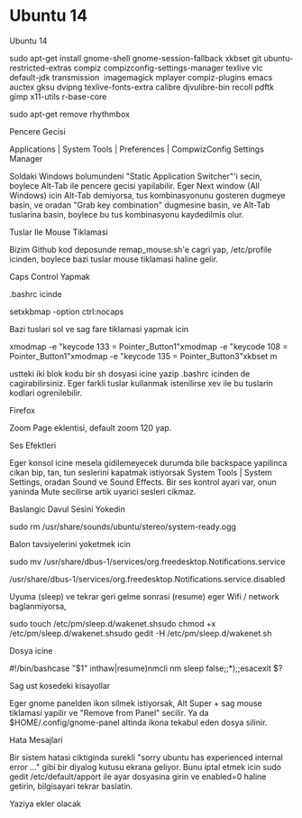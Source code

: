# Ubuntu 14


Ubuntu 14





sudo apt-get install gnome-shell gnome-session-fallback xkbset git ubuntu-restricted-extras compiz compizconfig-settings-manager texlive vlc default-jdk transmission  imagemagick mplayer compiz-plugins emacs auctex gksu dvipng texlive-fonts-extra calibre djvulibre-bin recoll pdftk gimp x11-utils r-base-core

sudo apt-get remove rhythmbox 

Pencere Gecisi

Applications | System Tools | Preferences | CompwizConfig Settings Manager

Soldaki Windows bolumundeni "Static Application Switcher"'i secin, boylece Alt-Tab ile pencere gecisi yapilabilir. Eger Next window (All Windows) icin Alt-Tab demiyorsa, tus kombinasyonunu gosteren dugmeye basin, ve oradan "Grab key combination" dugmesine basin, ve Alt-Tab tuslarina basin, boylece bu tus kombinasyonu kaydedilmis olur. 

Tuslar Ile Mouse Tiklamasi

Bizim Github kod deposunde remap_mouse.sh'e cagri yap, /etc/profile icinden, boylece bazi tuslar mouse tiklamasi haline gelir. 

Caps Control Yapmak

.bashrc icinde

setxkbmap -option ctrl:nocaps

Bazi tuslari sol ve sag fare tiklamasi yapmak icin

xmodmap -e "keycode 133 = Pointer_Button1"xmodmap -e "keycode 108 = Pointer_Button1"xmodmap -e "keycode 135 = Pointer_Button3"xkbset m

ustteki iki blok kodu bir sh dosyasi icine yazip .bashrc icinden de cagirabilirsiniz. Eger farkli tuslar kullanmak istenilirse xev ile bu tuslarin kodlari ogrenilebilir.

Firefox

Zoom Page eklentisi, default zoom 120 yap.

Ses Efektleri

Eger konsol icine mesela gidilemeyecek durumda bile
 backspace yapilinca cikan bip, tan, tun seslerini kapatmak istiyorsak 
System Tools | System Settings, oradan Sound ve Sound Effects. Bir ses 
kontrol ayari var, onun yaninda Mute secilirse artik uyarici sesleri 
cikmaz.

Baslangic Davul Sesini Yokedin

sudo rm /usr/share/sounds/ubuntu/stereo/system-ready.ogg

Balon tavsiyelerini yoketmek icin

sudo mv /usr/share/dbus-1/services/org.freedesktop.Notifications.service
 
/usr/share/dbus-1/services/org.freedesktop.Notifications.service.disabled  

Uyuma (sleep) ve tekrar geri gelme sonrasi (resume) eger Wifi / network baglanmiyorsa,

sudo touch /etc/pm/sleep.d/wakenet.shsudo chmod +x /etc/pm/sleep.d/wakenet.shsudo gedit -H /etc/pm/sleep.d/wakenet.sh 

Dosya icine

#!/bin/bashcase "$1" inthaw|resume)nmcli nm sleep false;;*);;esacexit $?

Sag ust kosedeki kisayollar

Eger gnome panelden ikon silmek istiyorsak, Alt Super + sag mouse tiklamasi yapilir ve "Remove from Panel" secilir. Ya da $HOME/.config/gnome-panel altinda ikona tekabul eden dosya silinir.

Hata Mesajlari

Bir sistem hatasi ciktiginda surekli "sorry ubuntu has experienced internal error ..." gibi bir diyalog kutusu ekrana geliyor. Bunu iptal etmek icin sudo gedit /etc/default/apport ile ayar dosyasina girin ve enabled=0 haline getirin, bilgisayari tekrar baslatin.

Yaziya ekler olacak





